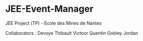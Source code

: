 JEE-Event-Manager
=================

JEE Project (TP) - Ecole des Mines de Nantes

Collaborators :
Devoye Thibault
Victoor Quentin
Gobley Jordan